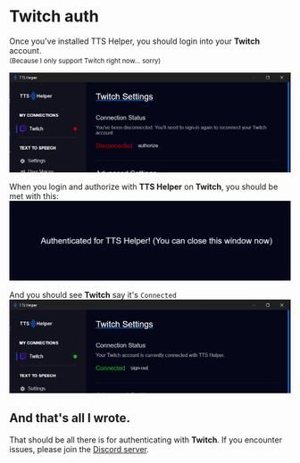 # Twitch auth

Once you've installed TTS Helper, you should login into your **Twitch** account.  
<small>(Because I only support Twitch right now... sorry)</small>

![tts helper unauthed](../../images/twitch-auth.png)

When you login and authorize with **TTS Helper** on **Twitch**, you should be met with this: 
![successfully authed tts helper](../../images/successfully-authed.png)

And you should see **Twitch** say it's `Connected`
![successfully connected in tts helper](../../images/tts-helper-authed.png)

## And that's all I wrote.
That should be all there is for authenticating with **Twitch**. If you encounter issues, please join the [Discord server](https://discord.com/invite/jNDjNVeuJp).
